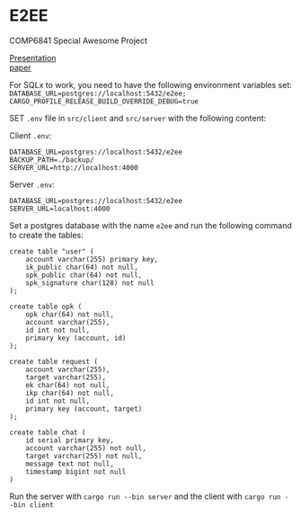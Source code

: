 # E2EE
COMP6841 Special Awesome Project

[Presentation](https://youtu.be/o6H-fr7C9h4)  
[paper](./paper/paper.pdf)

For SQLx to work, you need to have the following environment variables set:
`
DATABASE_URL=postgres://localhost:5432/e2ee;
CARGO_PROFILE_RELEASE_BUILD_OVERRIDE_DEBUG=true
`

SET `.env` file in `src/client` and `src/server` with the following content:

Client `.env`:
```
DATABASE_URL=postgres://localhost:5432/e2ee
BACKUP_PATH=./backup/
SERVER_URL=http://localhost:4000
```

Server `.env`:
```
DATABASE_URL=postgres://localhost:5432/e2ee
SERVER_URL=localhost:4000
```

Set a postgres database with the name `e2ee` and run the following command to create the tables:
```postgresql
create table "user" (
    account varchar(255) primary key,
    ik_public char(64) not null,
    spk_public char(64) not null,
    spk_signature char(128) not null
);

create table opk (
    opk char(64) not null,
    account varchar(255),
    id int not null,
    primary key (account, id)
);

create table request (
    account varchar(255),
    target varchar(255),
    ek char(64) not null,
    ikp char(64) not null,
    id int not null,
    primary key (account, target)
);

create table chat (
    id serial primary key,
    account varchar(255) not null,
    target varchar(255) not null,
    message text not null,
    timestamp bigint not null
)
```

Run the server with `cargo run --bin server` and the client with `cargo run --bin client`


